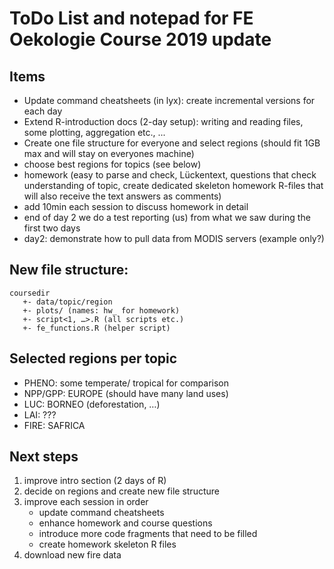 # ToDo List and notepad for FE Oekologie Course 2019 update

## Items

- Update command cheatsheets (in lyx): create incremental versions for each day
- Extend R-introduction docs (2-day setup): writing and reading files, some plotting, aggregation etc., ...
- Create one file structure for everyone and select regions (should fit 1GB max and will stay on everyones machine)
- choose best regions for topics (see below)
- homework (easy to parse and check, Lückentext, questions that check understanding of topic, create dedicated skeleton homework R-files that will also receive the text answers as comments)
- add 10min each session to discuss homework in detail
- end of day 2 we do a test reporting (us) from what we saw during the first two days
- day2: demonstrate how to pull data from MODIS servers (example only?)

## New file structure:

```
coursedir
   +- data/topic/region
   +- plots/ (names: hw_ for homework)
   +- script<1, …>.R (all scripts etc.) 
   +- fe_functions.R (helper script)
```

## Selected regions per topic

- PHENO: some temperate/ tropical for comparison
- NPP/GPP: EUROPE (should have many land uses)
- LUC: BORNEO (deforestation, …)
- LAI: ???
- FIRE: SAFRICA

## Next steps

1. improve intro section (2 days of R)
2. decide on regions and create new file structure
3. improve each session in order
	- update command cheatsheets
	- enhance homework and course questions
	- introduce more code fragments that need to be filled
	- create homework skeleton R files
4. download new fire data
